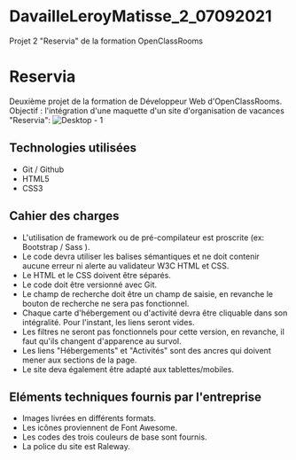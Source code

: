 # DavailleLeroyMatisse_2_07092021
Projet 2 "Reservia" de la formation OpenClassRooms

# Reservia
Deuxième projet de la formation de Développeur Web d'OpenClassRooms. 
Objectif : l'intégration d'une maquette d'un site d'organisation de vacances "Reservia":
![Desktop - 1](https://user-images.githubusercontent.com/82090592/132313860-c55548b5-91eb-40a8-a764-8db0e793f959.png)

## Technologies utilisées 
* Git / Github
* HTML5
* CSS3

## Cahier des charges
* L'utilisation de framework ou de pré-compilateur est proscrite (ex: Bootstrap / Sass ).
* Le code devra utiliser les balises sémantiques et ne doit contenir aucune erreur ni alerte au validateur W3C HTML et CSS.
* Le HTML et le CSS doivent être séparés.
* Le code doit être versionné avec Git.
* Le champ de recherche doit être un champ de saisie, en revanche le bouton de recherche ne sera pas fonctionnel.
* Chaque carte d'hébergement ou d'activité devra être cliquable dans son intégralité. Pour l'instant, les liens seront vides.
* Les filtres ne seront pas fonctionnels pour cette version, en revanche, il faut qu'ils changent d'apparence au survol.
* Les liens "Hébergements" et "Activités" sont des ancres qui doivent mener aux sections de la page.
* Le site deva également être adapté aux tablettes/mobiles.

## Eléments techniques fournis par l'entreprise
* Images livrées en différents formats.
* Les icônes proviennent de Font Awesome.
* Les codes des trois couleurs de base sont fournis.
* La police du site est Raleway.

